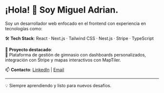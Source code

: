 # ¡Hola! 👋 Soy Miguel Adrian.

Soy un desarrollador web enfocado en el frontend con experiencia en tecnologías como:

🛠️ **Tech Stack**: React · Next.js · Tailwind CSS · Nest.js · Stripe · TypeScript

🚀 **Proyecto destacado**:  
🧘 Plataforma de gestión de gimnasio con dashboards personalizados, integración con Stripe y mapas interactivos con MapTiler.

📫 **Contacto**: [LinkedIn](https://www.linkedin.com/in/tuusuario) | [Email](mailto:tu@email.com)

---

💡 Siempre aprendiendo y listo para nuevos desafíos.
